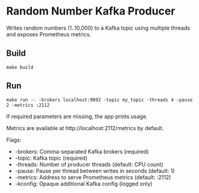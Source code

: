 # Random Number Kafka Producer

Writes random numbers (1..10,000) to a Kafka topic using multiple threads and exposes Prometheus metrics.

## Build

```
make build
```

## Run

```
make run -- -brokers localhost:9092 -topic my_topic -threads 4 -pause 2 -metrics :2112
```

If required parameters are missing, the app prints usage.

Metrics are available at http://localhost:2112/metrics by default.

Flags:
- -brokers: Comma-separated Kafka brokers (required)
- -topic: Kafka topic (required)
- -threads: Number of producer threads (default: CPU count)
- -pause: Pause per thread between writes in seconds (default: 1)
- -metrics: Address to serve Prometheus metrics (default: :2112)
- -kconfig: Opaque additional Kafka config (logged only)
